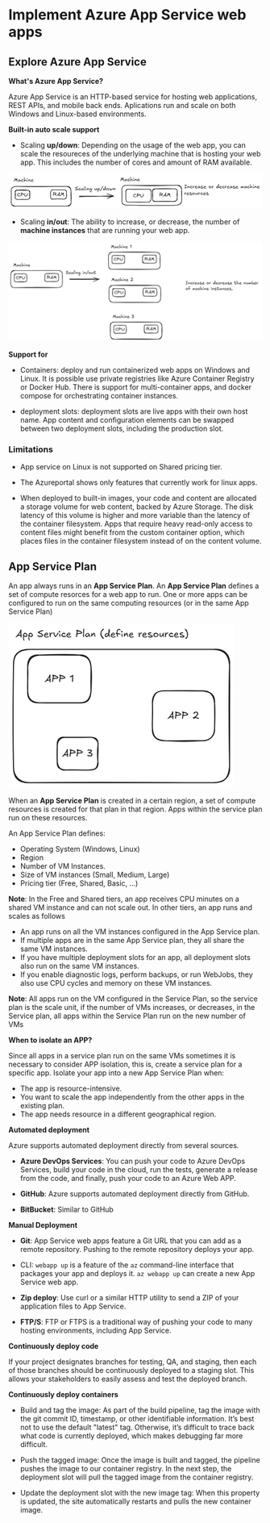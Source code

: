 # Implement Azure App Service web apps

## Explore Azure App Service

**What's Azure App Service?**

Azure App Service is an HTTP-based service for hosting web applications, REST APIs, and mobile back ends. Aplications run and scale on both Windows and Linux-based environments.

**Built-in auto scale support**

* Scaling **up/down**: Depending on the usage of the web app, you can scale the resoureces of the underlying machine that is hosting your web app. This includes the number of cores and amount of RAM available.

![alt text](image-1.png)

* Scaling **in/out**: The ability to increase, or decrease, the number of **machine instances** that are running your web app.

![alt text](image-2.png)

**Support for**

* Containers: deploy and run containerized web apps on Windows and Linux. It is possible use private registries like Azure Container Registry or Docker Hub. There is support for multi-container apps, and docker compose for orchestrating container instances.

* deployment slots: deployment slots are live apps with their own host name. App content and configuration elements can be swapped between two deployment slots, including the production slot.

### Limitations

* App service on Linux is not supported on Shared pricing tier.

* The Azureportal shows only features that currently work for linux apps.

* When deployed to built-in images, your code and content are allocated a storage volume for web content, backed by Azure Storage. The disk latency of this volume is higher and more variable than the latency of the container filesystem. Apps that require heavy read-only access to content files might benefit from the custom container option, which places files in the container filesystem instead of on the content volume.

## App Service Plan

An app always runs in an **App Service Plan**. An **App Service Plan** defines a set of compute resorces for a web app to run. One or more apps can be configured to run on the same computing resources (or in the same App Service Plan)

![alt text](image-3.png)

When an **App Service Plan** is created in a certain region, a set of compute resources is created for that plan in that region. Apps within the service plan run on these resources. 

An App Service Plan defines:

* Operating System (Windows, Linux)
* Region
* Number of VM Instances.
* Size of VM instances (Small, Medium, Large)
* Pricing tier (Free, Shared, Basic, ...)

**Note**: In the Free and Shared tiers, an app receives CPU minutes on a shared VM instance and can not scale out. In other tiers, an app runs and scales as follows

* An app runs on all the VM instances configured in the App Service plan.
* If multiple apps are in the same App Service plan, they all share the same VM instances.
* If you have multiple deployment slots for an app, all deployment slots also run on the same VM instances.
* If you enable diagnostic logs, perform backups, or run WebJobs, they also use CPU cycles and memory on these VM instances.

**Note**: All apps run on the VM configured in the Service Plan, so the service plan is the scale unit, if the number of VMs increases, or decreases, in the Service plan, all apps within the Service Plan run on the new number of VMs

**When to isolate an APP?**

Since all apps in a service plan run on the same VMs sometimes it is necessary to consider APP isolation, this is, create a service plan for a specific app. Isolate your app into a new App Service Plan when:

* The app is resource-intensive.
* You want to scale the app independently from the other apps in the existing plan.
* The app needs resource in a different geographical region.

**Automated deployment**

Azure supports automated deployment directly from several sources. 

* **Azure DevOps Services**: You can push your code to Azure DevOps Services, build your code in the cloud, run the tests, generate a release from the code, and finally, push your code to an Azure Web APP.

* **GitHub**: Azure supports automated deployment directly from GitHub. 
* **BitBucket**: Similar to GitHub

**Manual Deployment**

* **Git**:  App Service web apps feature a Git URL that you can add as a remote repository. Pushing to the remote repository deploys your app.

* CLI: `webapp up` is a feature of the `az` command-line interface that packages your app and deploys it. `az webapp up` can create a new App Service web app.

* **Zip deploy**: Use curl or a similar HTTP utility to send a ZIP of your application files to App Service.
* **FTP/S**: FTP or FTPS is a traditional way of pushing your code to many hosting environments, including App Service.

**Continuously deploy code**

If your project designates branches for testing, QA, and staging, then each of those branches should be continuously deployed to a staging slot. This allows your stakeholders to easily assess and test the deployed branch.

**Continuously deploy containers**

* Build and tag the image: As part of the build pipeline, tag the image with the git commit ID, timestamp, or other identifiable information. It’s best not to use the default "latest" tag. Otherwise, it’s difficult to trace back what code is currently deployed, which makes debugging far more difficult.

* Push the tagged image: Once the image is built and tagged, the pipeline pushes the image to our container registry. In the next step, the deployment slot will pull the tagged image from the container registry.

* Update the deployment slot with the new image tag: When this property is updated, the site automatically restarts and pulls the new container image.